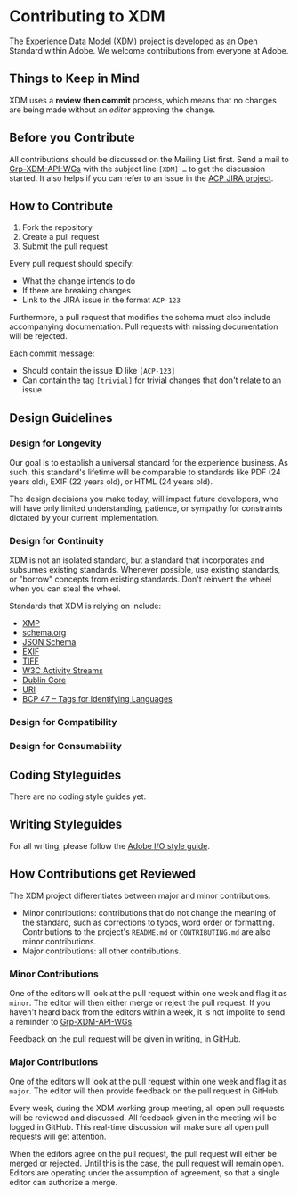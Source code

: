 # Contributing to XDM

The Experience Data Model (XDM) project is developed as an Open Standard within Adobe. We welcome contributions from everyone at Adobe.

## Things to Keep in Mind

XDM uses a **review then commit** process, which means that no changes are being made without an *editor* approving the change.

## Before you Contribute

All contributions should be discussed on the Mailing List first. Send a mail to [Grp-XDM-API-WGs](mailto:Grp-XDM-API-WGs@adobe.com) with the subject line `[XDM] …` to get the discussion started. It also helps if you can refer to an issue in the [ACP JIRA project](https://jira.corp.adobe.com/projects/ACP).

## How to Contribute

1. Fork the repository
2. Create a pull request
3. Submit the pull request

Every pull request should specify:

* What the change intends to do
* If there are breaking changes
* Link to the JIRA issue in the format `ACP-123`

Furthermore, a pull request that modifies the schema must also include accompanying documentation. Pull requests with missing documentation will be rejected.

Each commit message:

* Should contain the issue ID like `[ACP-123]`
* Can contain the tag `[trivial]` for trivial changes that don't relate to an issue

## Design Guidelines

### Design for Longevity

Our goal is to establish a universal standard for the experience business. As such, this standard's lifetime will be comparable to standards like PDF (24 years old), EXIF (22 years old), or HTML (24 years old).

The design decisions you make today, will impact future developers, who will have only limited understanding, patience, or sympathy for constraints dictated by your current implementation.

### Design for Continuity

XDM is not an isolated standard, but a standard that incorporates and subsumes existing standards. Whenever possible, use existing standards, or "borrow" concepts from existing standards. Don't reinvent the wheel when you can steal the wheel.

Standards that XDM is relying on include:

* [XMP](http://www.adobe.com/products/xmp.html)
* [schema.org](http://schema.org)
* [JSON Schema](http://json-schema.org)
* [EXIF](http://www.exif.org)
* [TIFF](https://www.iso.org/standard/34342.html)
* [W3C Activity Streams](https://www.w3.org/TR/activitystreams-core/)
* [Dublin Core](http://dublincore.org/)
* [URI](https://www.ietf.org/rfc/rfc3986.txt)
* [BCP 47 – Tags for Identifying Languages](https://tools.ietf.org/html/bcp47)

### Design for Compatibility

### Design for Consumability

## Coding Styleguides

There are no coding style guides yet.

## Writing Styleguides

For all writing, please follow the [Adobe I/O style guide](https://github.com/trieloff/styleguide/blob/master/opensource/doc-style.md).

## How Contributions get Reviewed

The XDM project differentiates between major and minor contributions.

* Minor contributions: contributions that do not change the meaning of the standard, such as corrections to typos, word order or formatting. Contributions to the project's `README.md` or `CONTRIBUTING.md` are also minor contributions.
* Major contributions: all other contributions.

### Minor Contributions

One of the editors will look at the pull request within one week and flag it as `minor`. The editor will then either merge or reject the pull request. If you haven't heard back from the editors within a week, it is not impolite to send a reminder to [Grp-XDM-API-WGs](mailto:Grp-XDM-API-WGs@adobe.com).

Feedback on the pull request will be given in writing, in GitHub.

### Major Contributions

One of the editors will look at the pull request within one week and flag it as `major`. The editor will then provide feedback on the pull request in GitHub. 

Every week, during the XDM working group meeting, all open pull requests will be reviewed and discussed. All feedback given in the meeting will be logged in GitHub. This real-time discussion will make sure all open pull requests will get attention.

When the editors agree on the pull request, the pull request will either be merged or rejected. Until this is the case, the pull request will remain open. Editors are operating under the assumption of agreement, so that a single editor can authorize a merge.

